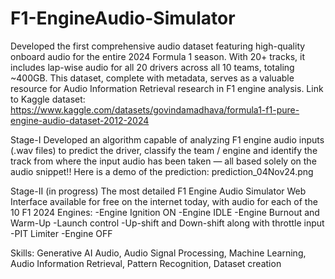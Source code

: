 # F1-EngineAudio-Simulator
Developed the first comprehensive audio dataset featuring high-quality onboard audio for the entire 2024 Formula 1 season. With 20+ tracks, it includes lap-wise audio for all 20 drivers across all 10 teams, totaling ~400GB. This dataset, complete with metadata, serves as a valuable resource for Audio Information Retrieval research in F1 engine analysis.
Link to Kaggle dataset: https://www.kaggle.com/datasets/govindamadhava/formula1-f1-pure-engine-audio-dataset-2012-2024 

Stage-I
Developed an algorithm capable of analyzing F1 engine audio inputs (.wav files) to predict the driver, classify the team / engine and identify the track from where the input audio has been taken — all based solely on the audio snippet!!
Here is a demo of the prediction: <YT unlisted vid link>
prediction_04Nov24.png 

Stage-II (in progress)
The most detailed F1 Engine Audio Simulator Web Interface available for free on the internet today, with audio for each of the 10 F1 2024 Engines:
-Engine Ignition ON
-Engine IDLE
-Engine Burnout and Warm-Up
-Launch control
-Up-shift and Down-shift along with throttle input
-PIT Limiter
-Engine OFF

Skills: Generative AI Audio, Audio Signal Processing, Machine Learning, Audio Information Retrieval, Pattern Recognition, Dataset creation
